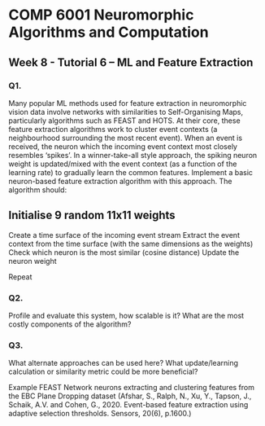 # COMP 6001 Neuromorphic Algorithms and Computation 
## Week 8 - Tutorial 6 – ML and Feature Extraction 
### Q1. 
Many popular ML methods used for feature extraction in neuromorphic vision data involve networks with similarities to 
Self-Organising Maps, particularly algorithms such as FEAST and HOTS. At their core, these feature extraction algorithms work to
cluster event contexts (a neighbourhood surrounding the most recent event). When an event is received, the neuron which the 
incoming event context most closely resembles ‘spikes’. In a winner-take-all style approach, the spiking neuron weight is 
updated/mixed with the event context (as a function of the learning rate) to gradually learn the common features. 
Implement a basic neuron-based feature extraction algorithm with this approach. The algorithm should: 

## Initialise 9 random 11x11 weights 

Create a time surface of the incoming event stream 
Extract the event context from the time surface (with the same dimensions as the weights) 
Check which neuron is the most similar (cosine distance) 
Update the neuron weight 

Repeat 
### Q2. 
Profile and evaluate this system, how scalable is it? What are the most costly components of the algorithm? 
### Q3. 
What alternate approaches can be used here? What update/learning calculation or similarity metric could be more beneficial? 

Example FEAST Network neurons extracting and clustering features from the EBC Plane Dropping dataset (Afshar, S., Ralph, N., Xu, Y., Tapson, J., Schaik, A.V. and Cohen, G., 2020. Event-based feature extraction using adaptive selection thresholds. Sensors, 20(6), p.1600.) 

 

 
